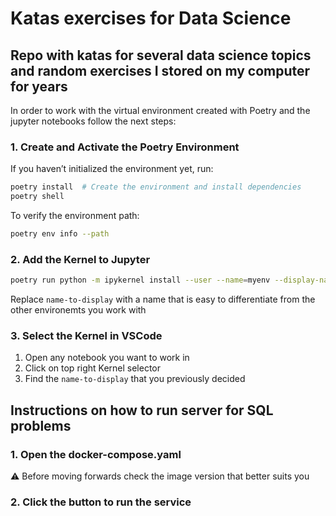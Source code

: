 # Katas exercises for Data Science

## Repo with katas for several data science topics and random exercises I stored on my computer for years

In order to work with the virtual environment created with Poetry and the jupyter notebooks follow the next steps:


### 1. Create and Activate the Poetry Environment
If you haven’t initialized the environment yet, run:

```sh
poetry install  # Create the environment and install dependencies
poetry shell
```

To verify the environment path:

```sh
poetry env info --path
```

### 2. Add the Kernel to Jupyter

```sh
poetry run python -m ipykernel install --user --name=myenv --display-name"name-to-display"
```
Replace `name-to-display` with a name that is easy to differentiate from the other environemts you work with

###  3. Select the Kernel in VSCode
1. Open any notebook you want to work in
2. Click on top right Kernel selector
3. Find the `name-to-display` that you previously decided


## Instructions on how to run server for SQL problems

### 1. Open the docker-compose.yaml

   ⚠️ Before moving forwards check the image version that better suits you  

### 2. Click the button to run the service


